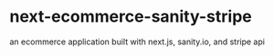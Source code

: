 # next-ecommerce-sanity-stripe
an ecommerce application built with next.js, sanity.io, and stripe api
